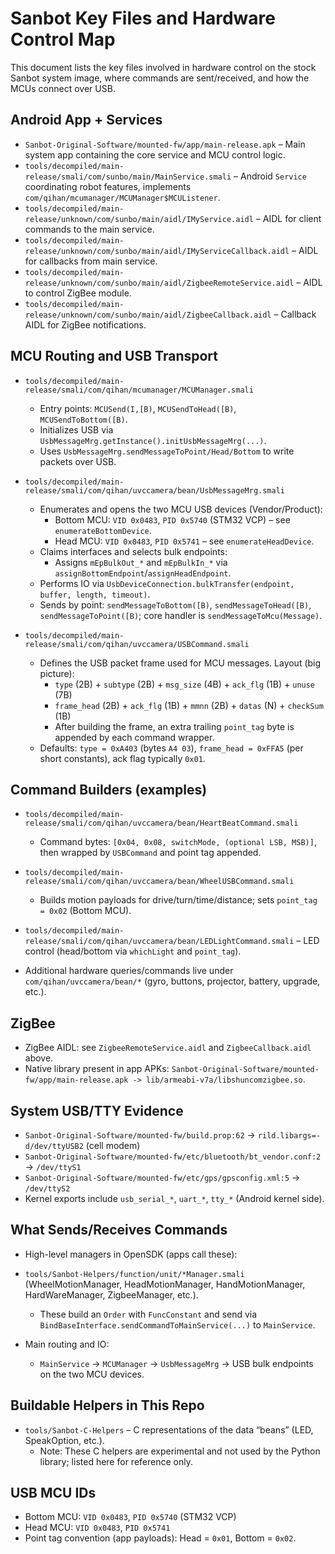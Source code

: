 # Sanbot Key Files and Hardware Control Map

This document lists the key files involved in hardware control on the stock Sanbot system image, where commands are sent/received, and how the MCUs connect over USB.

## Android App + Services

- `Sanbot-Original-Software/mounted-fw/app/main-release.apk` – Main system app containing the core service and MCU control logic.
- `tools/decompiled/main-release/smali/com/sunbo/main/MainService.smali` – Android `Service` coordinating robot features, implements `com/qihan/mcumanager/MCUManager$MCUListener`.
- `tools/decompiled/main-release/unknown/com/sunbo/main/aidl/IMyService.aidl` – AIDL for client commands to the main service.
- `tools/decompiled/main-release/unknown/com/sunbo/main/aidl/IMyServiceCallback.aidl` – AIDL for callbacks from main service.
- `tools/decompiled/main-release/unknown/com/sunbo/main/aidl/ZigbeeRemoteService.aidl` – AIDL to control ZigBee module.
- `tools/decompiled/main-release/unknown/com/sunbo/main/aidl/ZigbeeCallback.aidl` – Callback AIDL for ZigBee notifications.

## MCU Routing and USB Transport

- `tools/decompiled/main-release/smali/com/qihan/mcumanager/MCUManager.smali`
  - Entry points: `MCUSend(I,[B)`, `MCUSendToHead([B)`, `MCUSendToBottom([B)`.
  - Initializes USB via `UsbMessageMrg.getInstance().initUsbMessageMrg(...)`.
  - Uses `UsbMessageMrg.sendMessageToPoint/Head/Bottom` to write packets over USB.

- `tools/decompiled/main-release/smali/com/qihan/uvccamera/bean/UsbMessageMrg.smali`
  - Enumerates and opens the two MCU USB devices (Vendor/Product):
    - Bottom MCU: `VID 0x0483`, `PID 0x5740` (STM32 VCP) – see `enumerateBottomDevice`.
    - Head MCU:   `VID 0x0483`, `PID 0x5741` – see `enumerateHeadDevice`.
  - Claims interfaces and selects bulk endpoints:
    - Assigns `mEpBulkOut_*` and `mEpBulkIn_*` via `assignBottomEndpoint`/`assignHeadEndpoint`.
  - Performs IO via `UsbDeviceConnection.bulkTransfer(endpoint, buffer, length, timeout)`.
  - Sends by point: `sendMessageToBottom([B)`, `sendMessageToHead([B)`, `sendMessageToPoint([B)`; core handler is `sendMessageToMcu(Message)`.

- `tools/decompiled/main-release/smali/com/qihan/uvccamera/USBCommand.smali`
  - Defines the USB packet frame used for MCU messages. Layout (big picture):
    - `type` (2B) + `subtype` (2B) + `msg_size` (4B) + `ack_flg` (1B) + `unuse` (7B)
    - `frame_head` (2B) + `ack_flg` (1B) + `mmnn` (2B) + `datas` (N) + `checkSum` (1B)
    - After building the frame, an extra trailing `point_tag` byte is appended by each command wrapper.
  - Defaults: `type = 0xA403` (bytes `A4 03`), `frame_head = 0xFFA5` (per short constants), ack flag typically `0x01`.

## Command Builders (examples)

- `tools/decompiled/main-release/smali/com/qihan/uvccamera/bean/HeartBeatCommand.smali`
  - Command bytes: `[0x04, 0x08, switchMode, (optional LSB, MSB)]`, then wrapped by `USBCommand` and point tag appended.

- `tools/decompiled/main-release/smali/com/qihan/uvccamera/bean/WheelUSBCommand.smali`
  - Builds motion payloads for drive/turn/time/distance; sets `point_tag = 0x02` (Bottom MCU).

- `tools/decompiled/main-release/smali/com/qihan/uvccamera/bean/LEDLightCommand.smali` – LED control (head/bottom via `whichLight` and `point_tag`).
- Additional hardware queries/commands live under `com/qihan/uvccamera/bean/*` (gyro, buttons, projector, battery, upgrade, etc.).

## ZigBee

- ZigBee AIDL: see `ZigbeeRemoteService.aidl` and `ZigbeeCallback.aidl` above.
- Native library present in app APKs: `Sanbot-Original-Software/mounted-fw/app/main-release.apk -> lib/armeabi-v7a/libshuncomzigbee.so`.

## System USB/TTY Evidence

- `Sanbot-Original-Software/mounted-fw/build.prop:62` → `rild.libargs=-d/dev/ttyUSB2` (cell modem)
- `Sanbot-Original-Software/mounted-fw/etc/bluetooth/bt_vendor.conf:2` → `/dev/ttyS1`
- `Sanbot-Original-Software/mounted-fw/etc/gps/gpsconfig.xml:5` → `/dev/ttyS2`
- Kernel exports include `usb_serial_*`, `uart_*`, `tty_*` (Android kernel side).

## What Sends/Receives Commands

- High-level managers in OpenSDK (apps call these):
- `tools/Sanbot-Helpers/function/unit/*Manager.smali` (WheelMotionManager, HeadMotionManager, HandMotionManager, HardWareManager, ZigbeeManager, etc.).
  - These build an `Order` with `FuncConstant` and send via `BindBaseInterface.sendCommandToMainService(...)` to `MainService`.

- Main routing and IO:
  - `MainService` → `MCUManager` → `UsbMessageMrg` → USB bulk endpoints on the two MCU devices.

## Buildable Helpers in This Repo

- `tools/Sanbot-C-Helpers` – C representations of the data “beans” (LED, SpeakOption, etc.).
  - Note: These C helpers are experimental and not used by the Python library; listed here for reference only.

## USB MCU IDs

- Bottom MCU: `VID 0x0483`, `PID 0x5740` (STM32 VCP)
- Head MCU:   `VID 0x0483`, `PID 0x5741`
- Point tag convention (app payloads): Head = `0x01`, Bottom = `0x02`.
